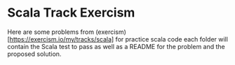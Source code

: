 # Scala Track Exercism

Here are some problems from (exercism)[https://exercism.io/my/tracks/scala] for practice scala code
each folder will contain the Scala test to pass as well as a README for the problem and the proposed solution.
